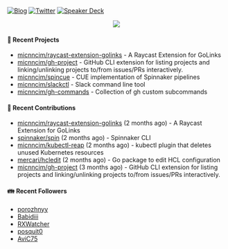 [![Blog](https://img.shields.io/badge/Blog-0?style=flat-square&logo=gatsby&color=181717&logoColor=white)](https://micnncim.com)
[![Twitter](https://img.shields.io/badge/Twitter-0?style=flat-square&logo=twitter&color=1DA1F2&logoColor=white)](https://twitter.com/micnncim)
[![Speaker Deck](https://img.shields.io/badge/Speaker_Deck-0?style=flat-square&logo=speaker-deck&color=009287&logoColor=white)](https://speakerdeck.com/micnncim)

<p align="center">
<img src="https://github-readme-stats.vercel.app/api?username=micnncim&show_icons=true&count_private=true" />
</p>

#### 🍎 Recent Projects

- [micnncim/raycast-extension-golinks](https://github.com/micnncim/raycast-extension-golinks) - A Raycast Extension for GoLinks
- [micnncim/gh-project](https://github.com/micnncim/gh-project) - GitHub CLI extension for listing projects and linking/unlinking projects to/from issues/PRs interactively.
- [micnncim/spincue](https://github.com/micnncim/spincue) - CUE implementation of Spinnaker pipelines
- [micnncim/slackctl](https://github.com/micnncim/slackctl) - Slack command line tool
- [micnncim/gh-commands](https://github.com/micnncim/gh-commands) - Collection of gh custom subcommands

#### 🌱 Recent Contributions

- [micnncim/raycast-extension-golinks](https://github.com/micnncim/raycast-extension-golinks) (2 months ago) - A Raycast Extension for GoLinks
- [spinnaker/spin](https://github.com/spinnaker/spin) (2 months ago) - Spinnaker CLI
- [micnncim/kubectl-reap](https://github.com/micnncim/kubectl-reap) (2 months ago) - kubectl plugin that deletes unused Kubernetes resources
- [mercari/hcledit](https://github.com/mercari/hcledit) (2 months ago) - Go package to edit HCL configuration
- [micnncim/gh-project](https://github.com/micnncim/gh-project) (3 months ago) - GitHub CLI extension for listing projects and linking/unlinking projects to/from issues/PRs interactively.

#### 👪  Recent Followers

- [porozhnyy](https://github.com/porozhnyy)
- [Babidiii](https://github.com/Babidiii)
- [RXWatcher](https://github.com/RXWatcher)
- [posquit0](https://github.com/posquit0)
- [AviC75](https://github.com/AviC75)
